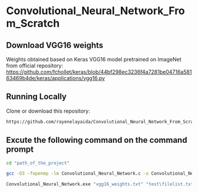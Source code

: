 # Convolutional_Neural_Network_From_Scratch

## Download VGG16 weights
Weights obtained based on Keras VGG16 model pretrained on ImageNet from official repository: https://github.com/fchollet/keras/blob/44bf298ec3236f4a7281be04716a58163469b4de/keras/applications/vgg16.py
## Running Locally
Clone or download this repository: 

```bash
https://github.com/rayenelayaida/Convolutional_Neural_Network_From_Scratch
```

## Excute the following command on the command prompt

```bash
cd "path_of_the_project"
```

```bash
gcc -O3 -fopenmp -lm Convolutional_Neural_Network.c -o Convolutional_Neural_Network.exe
```

```bash
Convolutional_Neural_Network.exe "vgg16_weights.txt" "test\filelist.txt" "debug_c.txt"
```



